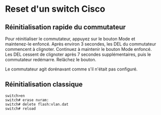# Reset d'un switch Cisco

## Réinitialisation rapide du commutateur

Pour réinitialiser le commutateur, appuyez sur le bouton Mode et maintenez-le enfoncé. Après environ 3 secondes, les DEL du commutateur commencent à clignoter. Continuez à maintenir le bouton Mode enfoncé. Les DEL cessent de clignoter après 7 secondes supplémentaires, puis le commutateur redémarre. Relâchez le bouton.

Le commutateur agit dorénavant comme s'il n'était pas configuré.

## Réinitialisation classique

```
switch>en
switch# erase nvram:
switch# delete flash:vlan.dat
switch# reload  
```
